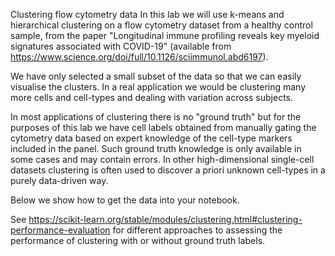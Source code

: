 Clustering flow cytometry data
In this lab we will use k-means and hierarchical clustering on a flow cytometry dataset from a healthy control sample, from the paper "Longitudinal immune profiling reveals key myeloid signatures associated with COVID-19" (available from https://www.science.org/doi/full/10.1126/sciimmunol.abd6197).

We have only selected a small subset of the data so that we can easily visualise the clusters. In a real application we would be clustering many more cells and cell-types and dealing with variation across subjects.

In most applications of clustering there is no "ground truth" but for the purposes of this lab we have cell labels obtained from manually gating the cytometry data based on expert knowledge of the cell-type markers included in the panel. Such ground truth knowledge is only available in some cases and may contain errors. In other high-dimensional single-cell datasets clustering is often used to discover a priori unknown cell-types in a purely data-driven way.

Below we show how to get the data into your notebook.

See https://scikit-learn.org/stable/modules/clustering.html#clustering-performance-evaluation for different approaches to assessing the performance of clustering with or without ground truth labels.
